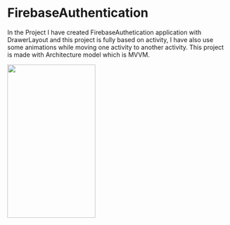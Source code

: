 # FirebaseAuthentication
In the Project I have created FirebaseAuthetication application with DrawerLayout and this project is fully based on activity, I have also use some animations while moving one activity to another activity.
This project is made with Architecture model which is MVVM.


<img src = "https://user-images.githubusercontent.com/69538996/168417683-6f1a9195-567f-4b47-8757-ba2830a95d05.jpeg" width="200" height="350">
